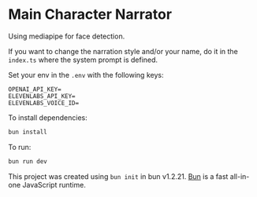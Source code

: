 # Main Character Narrator

Using mediapipe for face detection.

If you want to change the narration style and/or your name, do it in the `index.ts` where the system prompt is defined.

Set your env in the `.env` with the following keys:
```
OPENAI_API_KEY=
ELEVENLABS_API_KEY=
ELEVENLABS_VOICE_ID=
```

To install dependencies:

```bash
bun install
```

To run:

```bash
bun run dev
```

This project was created using `bun init` in bun v1.2.21. [Bun](https://bun.com) is a fast all-in-one JavaScript runtime.
